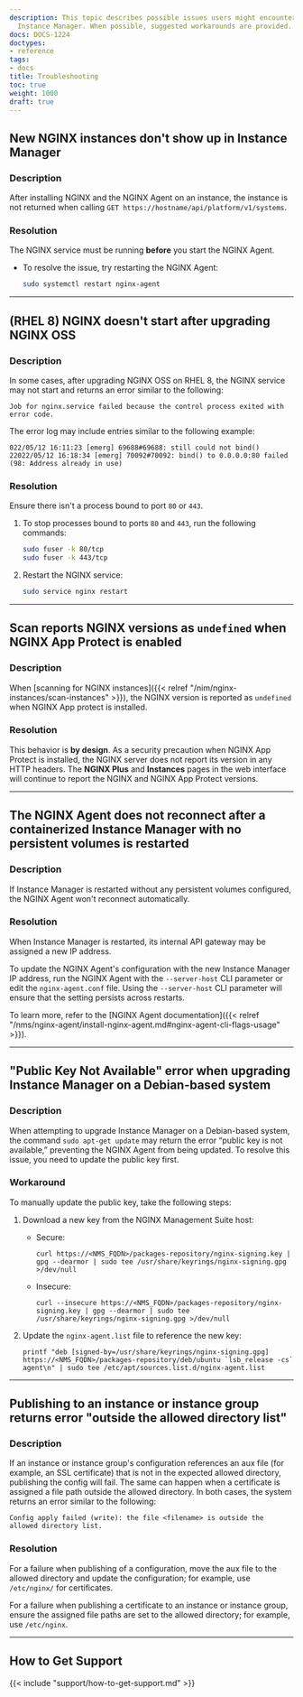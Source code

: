 ```yaml
---
description: This topic describes possible issues users might encounter when using
  Instance Manager. When possible, suggested workarounds are provided.
docs: DOCS-1224
doctypes:
- reference
tags:
- docs
title: Troubleshooting
toc: true
weight: 1000
draft: true
---
```


## New NGINX instances don't show up in Instance Manager

### Description

After installing NGINX and the NGINX Agent on an instance, the instance is not returned when calling `GET https://hostname/api/platform/v1/systems`.

### Resolution

The NGINX service must be running **before** you start the NGINX Agent.

- To resolve the issue, try restarting the NGINX Agent:

  ``` bash
  sudo systemctl restart nginx-agent
  ```

---

## (RHEL 8) NGINX doesn't start after upgrading NGINX OSS

### Description

In some cases, after upgrading NGINX OSS on RHEL 8, the NGINX service may not start and returns an error similar to the following:

``` text
Job for nginx.service failed because the control process exited with error code.
```

The error log may include entries similar to the following example:

``` text
022/05/12 16:11:23 [emerg] 69688#69688: still could not bind()
22022/05/12 16:18:34 [emerg] 70092#70092: bind() to 0.0.0.0:80 failed (98: Address already in use)
```

### Resolution

Ensure there isn't a process bound to port `80` or `443`.

1. To stop processes bound to ports `80` and `443`, run the following commands:

    ```bash
    sudo fuser -k 80/tcp
    sudo fuser -k 443/tcp
    ```

2. Restart the NGINX service:

    ```bash
    sudo service nginx restart
    ```

---

## Scan reports NGINX versions as `undefined` when NGINX App Protect is enabled

### Description

When [scanning for NGINX instances]({{< relref "/nim/nginx-instances/scan-instances" >}}), the NGINX version is reported as `undefined` when NGINX App protect is installed.

### Resolution

This behavior is **by design**. As a security precaution when NGINX App Protect is installed, the NGINX server does not report its version in any HTTP headers. The **NGINX Plus** and **Instances** pages in the web interface will continue to report the NGINX and NGINX App Protect versions.

---

## The NGINX Agent does not reconnect after a containerized Instance Manager with no persistent volumes is restarted

### Description

If Instance Manager is restarted without any persistent volumes configured, the NGINX Agent won't reconnect automatically.

### Resolution

When Instance Manager is restarted, its internal API gateway may be assigned a new IP address.

To update the NGINX Agent's configuration with the new Instance Manager IP address, run the NGINX Agent with the `--server-host` CLI parameter or edit the `nginx-agent.conf` file. Using the `--server-host` CLI parameter will ensure that the setting persists across restarts.

To learn more, refer to the [NGINX Agent documentation]({{< relref "/nms/nginx-agent/install-nginx-agent.md#nginx-agent-cli-flags-usage" >}}).

---

## "Public Key Not Available" error when upgrading Instance Manager on a Debian-based system

### Description

When attempting to upgrade Instance Manager on a Debian-based system, the command `sudo apt-get update` may return the error “public key is not available,” preventing the NGINX Agent from being updated. To resolve this issue, you need to update the public key first.

### Workaround

To manually update the public key, take the following steps:

1. Download a new key from the NGINX Management Suite host:

   - Secure:

       ```shell
       curl https://<NMS_FQDN>/packages-repository/nginx-signing.key | gpg --dearmor | sudo tee /usr/share/keyrings/nginx-signing.gpg >/dev/null
       ```

   - Insecure:

       ```shell
       curl --insecure https://<NMS_FQDN>/packages-repository/nginx-signing.key | gpg --dearmor | sudo tee /usr/share/keyrings/nginx-signing.gpg >/dev/null
       ```

2. Update the `nginx-agent.list` file to reference the new key:

    ```shell
    printf "deb [signed-by=/usr/share/keyrings/nginx-signing.gpg] https://<NMS_FQDN>/packages-repository/deb/ubuntu `lsb_release -cs` agent\n" | sudo tee /etc/apt/sources.list.d/nginx-agent.list
    ```

---

## Publishing to an instance or instance group returns error "outside the allowed directory list"

### Description

If an instance or instance group's configuration references an aux file (for example, an SSL certificate) that is not in the expected allowed directory, publishing the config will fail. The same can happen when a certificate is assigned a file path outside the allowed directory. In both cases, the system returns an error similar to the following:

```text
Config apply failed (write): the file <filename> is outside the allowed directory list.
```

### Resolution

For a failure when publishing of a configuration, move the aux file to the allowed directory and update the configuration; for example, use `/etc/nginx/` for certificates.

For a failure when publishing a certificate to an instance or instance group, ensure the assigned file paths are set to the allowed directory; for example, use `/etc/nginx`.

---

## How to Get Support

{{< include "support/how-to-get-support.md" >}}

